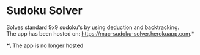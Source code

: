 # Sudoku Solver

Solves standard 9x9 sudoku's by using deduction and backtracking.</br>
The app has been hosted on: https://mac-sudoku-solver.herokuapp.com.*

\*\ The app is no longer hosted
